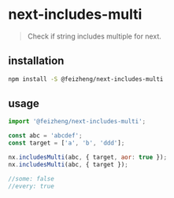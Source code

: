 # next-includes-multi
> Check if string includes multiple for next.

## installation
```bash
npm install -S @feizheng/next-includes-multi
```

## usage
```js
import '@feizheng/next-includes-multi';

const abc = 'abcdef';
const target = ['a', 'b', 'ddd'];

nx.includesMulti(abc, { target, aor: true });
nx.includesMulti(abc, { target });

//some: false
//every: true
```
